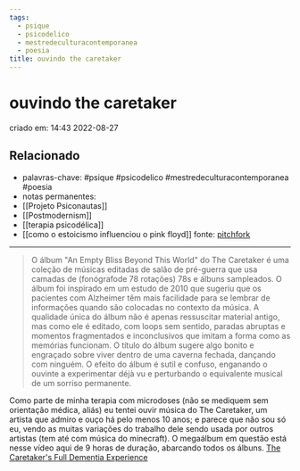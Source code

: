 ```yaml
---
tags:
  - psique
  - psicodelico
  - mestredeculturacontemporanea
  - poesia
title: ouvindo the caretaker
---
```


# ouvindo the caretaker

criado em: 14:43 2022-08-27

## Relacionado

- palavras-chave: #psique #psicodelico #mestredeculturacontemporanea #poesia 
- notas permanentes: 
- [[Projeto Psiconautas]]
- [[Postmodernism]]
- [[terapia psicodélica]]
- [[como o estoicismo influenciou o pink floyd]]
fonte: [pitchfork](https://pitchfork.com/reviews/albums/15518-an-empty-bliss-beyond-this-world/)

---

>O álbum "An Empty Bliss Beyond This World" do The Caretaker é uma coleção de músicas editadas de salão de pré-guerra que usa camadas de (fonógrafode 78 rotações) 78s e álbuns sampleados. O álbum foi inspirado em um estudo de 2010 que sugeriu que os pacientes com Alzheimer têm mais facilidade para se lembrar de informações quando são colocadas no contexto da música. A qualidade única do álbum não é apenas ressuscitar material antigo, mas como ele é editado, com loops sem sentido, paradas abruptas e momentos fragmentados e inconclusivos que imitam a forma como as memórias funcionam. O título do álbum sugere algo bonito e engraçado sobre viver dentro de uma caverna fechada, dançando com ninguém. O efeito do álbum é sutil e confuso, enganando o ouvinte a experimentar déjà vu e perturbando o equivalente musical de um sorriso permanente.

Como parte de minha terapia com microdoses (não se mediquem sem orientação médica, aliás) eu tentei ouvir música do The Caretaker, um artista que admiro e ouço há pelo menos 10 anos; e parece que não sou só eu, vendo as muitas variações do trabalho dele sendo usada por outros artistas (tem até com música do minecraft). O megaálbum em questão está nesse vídeo aqui de 9 horas de duração, abarcando todos os álbuns. [The Caretaker's Full Dementia Experience](https://www.youtube.com/watch?v=T2IFZrEJ83U&t=11844s)
